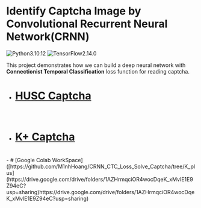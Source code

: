 # Identify Captcha Image by Convolutional Recurrent Neural Network(CRNN)

![Python3.10.12](https://img.shields.io/badge/Python-3.10.12-blue.svg) ![TensorFlow2.14.0](https://img.shields.io/badge/TensorFlow-2.14.0-yellow.svg)

This project demonstrates how we can build a deep neural network with **Connectionist Temporal Classification** loss function for reading captcha.
<br>

- # [HUSC Captcha](https://github.com/M1nhHoang/CRNN_CTC_Loss_Solve_Captcha/tree/HUSC)

<br>

- # [K+ Captcha](https://github.com/M1nhHoang/CRNN_CTC_Loss_Solve_Captcha/tree/K_plus)

<br>
- # [Google Colab WorkSpace]([https://github.com/M1nhHoang/CRNN_CTC_Loss_Solve_Captcha/tree/K_plus](https://drive.google.com/drive/folders/1AZHrmqciOR4wocDqeK_xMvlE1E9Z94eC?usp=sharing)https://drive.google.com/drive/folders/1AZHrmqciOR4wocDqeK_xMvlE1E9Z94eC?usp=sharing)

<br>
